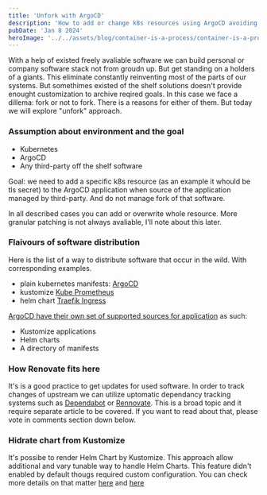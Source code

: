 ```yaml
---
title: 'Unfork with ArgoCD'
description: 'How to add or change k8s resources using ArgoCD avoiding forking of third-party software.'
pubDate: 'Jan 8 2024'
heroImage: '../../assets/blog/container-is-a-process/container-is-a-process.png'
---
```


With a help of existed freely avaliable software we can build personal or company software stack not from groudn up. But get standing on a holders of a giants. This eliminate constantly reinventing most of the parts of our systems. But somethimes existed of the shelf solutions doesn't provide enought customization to archive reqired goals. In this case we face a dillema: fork or not to fork. There is a reasons for either of them. But today we will explore "unfork" approach.

### Assumption about environment and the goal

- Kubernetes
- ArgoCD
- Any third-party off the shelf software

Goal: we need to add a specific k8s resource (as an example it whould be tls secret) to the ArgoCD application when source of the application managed by third-party. And do not manage fork of that software.

In all described cases you can add or overwrite whole resource. More granular patching is not always avaliable, I'll note about this later.

### Flaivours of software distribution

Here is the list of a way to distribute software that occur in the wild. With corresponding examples.

- plain kubernetes manifests: [ArgoCD](https://argo-cd.readthedocs.io/en/stable/operator-manual/installation/#multi-tenant)
- kustomize [Kube Prometheus](https://github.com/prometheus-operator/kube-prometheus/blob/main/kustomization.yaml)
- helm chart [Traefik Ingress](https://github.com/traefik/traefik-helm-chart)

[ArgoCD have their own set of supported sources for application](https://argo-cd.readthedocs.io/en/stable/user-guide/application_sources/) as such:

- Kustomize applications
- Helm charts
- A directory of manifests

### How Renovate fits here

It's is a good practice to get updates for used software. In order to track changes of upstream we can utilize uptomatic dependancy tracking systems such as [Dependabot](https://github.com/dependabot) or [Rennovate](https://github.com/renovatebot/renovate). This is a broad topic and it require separate article to be covered. If you want to read about that, please vote in comments section down below.

### Hidrate chart from Kustomize

It's possibe to render Helm Chart by Kustomize. This approach allow additional and vary tunable way to handle Helm Charts. This feature didn't enabled by default thougs required custom configuration. You can check more details on that matter [here](https://argo-cd.readthedocs.io/en/stable/user-guide/kustomize/#kustomizing-helm-charts) and [here](https://kubectl.docs.kubernetes.io/references/kustomize/builtins/#_helmchartinflationgenerator_)

